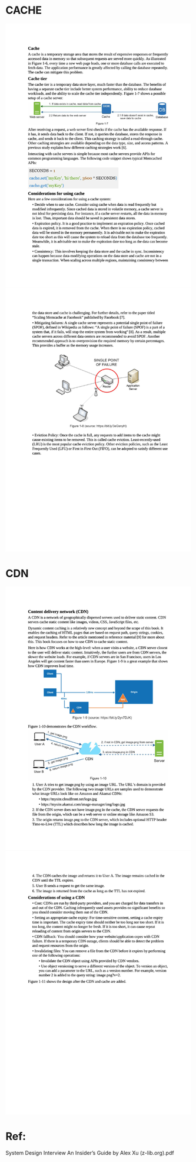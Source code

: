 # CACHE
![](./images/cache.png)
![](./images/cache-2.png)

# CDN
![](./images/cdn.png)
![](./images/cdn-2.png)

# Ref:
System Design Interview An Insider’s Guide by Alex Xu (z-lib.org).pdf

